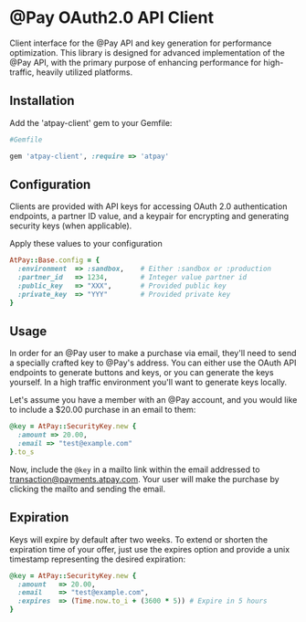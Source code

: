 # @Pay OAuth2.0 API Client

Client interface for the @Pay API and key generation for 
performance optimization. This library is designed for advanced
implementation of the @Pay API, with the primary purpose
of enhancing performance for high-traffic, heavily utilized
platforms. 

## Installation

Add the 'atpay-client' gem to your Gemfile:

```ruby
#Gemfile

gem 'atpay-client', :require => 'atpay'
```

## Configuration

Clients are provided with API keys for accessing OAuth 2.0
authentication endpoints, a partner ID value, and a keypair 
for encrypting and generating security keys (when applicable). 

Apply these values to your configuration

```ruby
AtPay::Base.config = {
  :environment  => :sandbox,    # Either :sandbox or :production
  :partner_id   => 1234,        # Integer value partner id
  :public_key   => "XXX",       # Provided public key
  :private_key  => "YYY"        # Provided private key
}
```

## Usage

In order for an @Pay user to make a purchase via email, they'll
need to send a specially crafted key to @Pay's address. You can
either use the OAuth API endpoints to generate buttons and keys,
or you can generate the keys yourself. In a high traffic 
environment you'll want to generate keys locally. 

Let's assume you have a member with an @Pay account, and you 
would like to include a $20.00 purchase in an email to them:

```ruby
@key = AtPay::SecurityKey.new {
  :amount => 20.00, 
  :email => "test@example.com"
}.to_s
```

Now, include the `@key` in a mailto link within the email
addressed to transaction@payments.atpay.com. Your user will
make the purchase by clicking the mailto and sending the 
email. 

## Expiration

Keys will expire by default after two weeks. To extend or 
shorten the expiration time of your offer, just use the 
expires option and provide a unix timestamp representing the
desired expiration:

```ruby
@key = AtPay::SecurityKey.new {
  :amount   => 20.00,
  :email    => "test@example.com",
  :expires  => (Time.now.to_i + (3600 * 5)) # Expire in 5 hours
}
```
